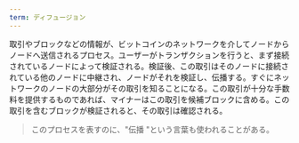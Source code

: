 ```yaml
---
term: ディフュージョン
---
```

取引やブロックなどの情報が、ビットコインのネットワークを介してノードからノードへ送信されるプロセス。ユーザーがトランザクションを行うと、まず接続されているノードによって検証される。検証後、この取引はそのノードに接続されている他のノードに中継され、ノードがそれを検証し、伝播する。すぐにネットワークのノードの大部分がその取引を知ることになる。この取引が十分な手数料を提供するものであれば、マイナーはこの取引を候補ブロックに含める。この取引を含むブロックが検証されると、その取引は確認される。

> このプロセスを表すのに、"伝播 "という言葉も使われることがある。